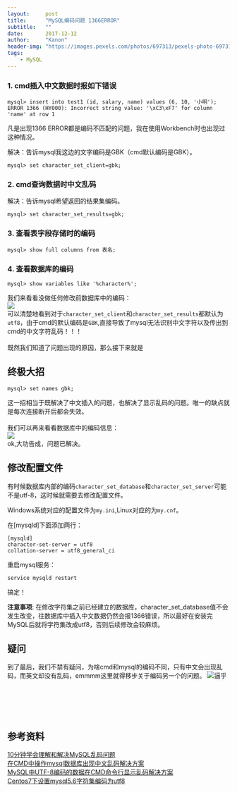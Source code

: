 ```yaml
---
layout:     post
title:      "MySQL编码问题 1366ERROR"
subtitle:   ""
date:       2017-12-12
author:     "Kanon"
header-img: "https://images.pexels.com/photos/697313/pexels-photo-697313.jpeg?w=940&h=650&auto=compress&cs=tinysrgb"
tags:
    - MySQL
---
```


### 1. cmd插入中文数据时报如下错误
```
mysql> insert into test1 (id, salary, name) values (6, 10, '小明');
ERROR 1366 (HY000): Incorrect string value: '\xC3\xF7' for column 'name' at row 1
```
凡是出现1366 ERROR都是编码不匹配的问题，我在使用Workbench时也出现过这种情况。

解决：告诉mysql我这边的文字编码是GBK（cmd默认编码是GBK）。
```
mysql> set character_set_client=gbk;
```

### 2. cmd查询数据时中文乱码
解决：告诉mysql希望返回的结果集编码。
```
mysql> set character_set_results=gbk;
```

### 3. 查看表字段存储时的编码
```
mysql> show full columns from 表名;
```

### 4. 查看数据库的编码
```
mysql> show variables like '%character%';
```
我们来看看没做任何修改前数据库中的编码：<br>
![](http://oyrpkn4bk.bkt.clouddn.com/encode2.JPG)<br>
可以清楚地看到对于`character_set_client`和`character_set_results`都默认为`utf8`，由于cmd的默认编码是`GBK`,直接导致了mysql无法识别中文字符以及传出到cmd的中文字符乱码！！！<br><br>
既然我们知道了问题出现的原因，那么接下来就是

## 终极大招
```
mysql> set names gbk;
```
这一招相当于既解决了中文插入的问题，也解决了显示乱码的问题。唯一的缺点就是每次连接断开后都会失效。<br><br>
我们可以再来看看数据库中的编码信息：<br>
![](http://oyrpkn4bk.bkt.clouddn.com/encode.JPG)<br>
ok,大功告成，问题已解决。

## 修改配置文件
有时候数据库内部的编码`character_set_database`和`character_set_server`可能不是utf-8，这时候就需要去修改配置文件。

Windows系统对应的配置文件为`my.ini`,Linux对应的为`my.cnf`。

在[mysqld]下面添加两行：
```
[mysqld]
character-set-server = utf8
collation-server = utf8_general_ci
```

重启mysql服务：
```
service mysqld restart
```

搞定！

**注意事项**: 在修改字符集之前已经建立的数据库，character_set_database值不会发生改变，往数据库中插入中文数据仍然会报1366错误，所以最好在安装完MySQL后就将字符集改成utf8，否则后续修改会较麻烦。

## 疑问
到了最后，我们不禁有疑问，为啥cmd和mysql的编码不同，只有中文会出现乱码，而英文却没有乱码，emmmm这里就得移步关于编码另一个的问题。
![逼乎](https://www.zhihu.com/question/38500793?sort=created)

<br><br><br><br>

## 参考资料
[10分钟学会理解和解决MySQL乱码问题](http://cenalulu.github.io/mysql/mysql-mojibake/)  
[在CMD中操作mysql数据库出现中文乱码解决方案](http://blog.csdn.net/jq_ak47/article/details/55261124)  
[MySQL中UTF-8编码的数据在CMD命令行显示乱码解决方案](http://blog.csdn.net/dunylin/article/details/54947865)  
[Centos7下设置mysql5.6字符集编码为utf8](https://jingyan.baidu.com/article/86112f1398c70827379787f8.html)
